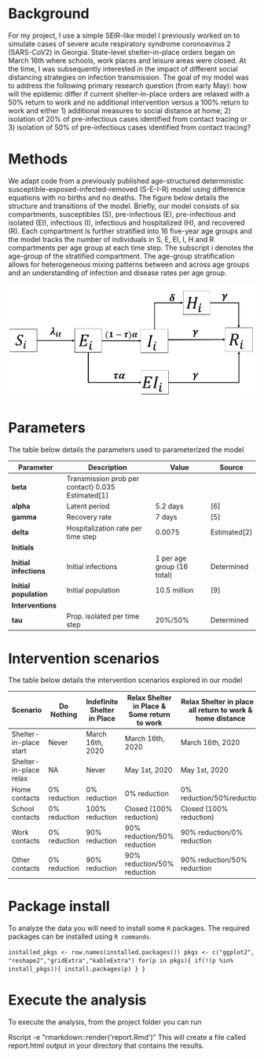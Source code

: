 # Background

For my project, I use a simple SEIR-like model I previously worked on to simulate cases of severe acute respiratory syndrome coronoavirus 2 (SARS-CoV2) in Georgia. State-level shelter-in-place orders began on March 16th where schools, work places and leisure areas were closed. At the time, I was subsequently interested in the impact of different social distancing strategies on infection transmission. The goal of my model was to address the following primary research question (from early May): how will the epidemic differ if current shelter-in-place orders are relaxed with a 50% return to work and no additional intervention versus a 100% return to work and either 1) additional measures to social distance at home; 2) isolation of 20% of pre-infectious cases identified from contact tracing or 3) isolation of 50% of pre-infectious cases identified from contact tracing? 

# Methods
We adapt code from a previously published age-structured deterministic susceptible-exposed-infected-removed (S-E-I-R) model using difference equations with no births and no deaths. The figure below details the structure and transitions of the model. Briefly, our model consists of six compartments, susceptibles (S), pre-infectious (E), pre-infectious and isolated (EI), infectious (I), infectious and hospitalized (H), and recovered (R). Each compartment is further stratified into 16 five-year age groups and the model tracks the number of individuals in S, E, EI, I, H and R compartments per age group at each time step. The subscript i denotes the age-group of the stratified compartment. The age-group stratification allows for heterogeneous mixing patterns between and across age groups and an understanding of infection and disease rates per age group.

![Model structure](/modelstructure.png)

# Parameters
The table below details the parameters used to parameterized the model

Parameter|	Description|	Value|	Source
---------|----------------|-----------|----------
**beta**| Transmission prob per contact}	0.035	Estimated[1]
**alpha**|	Latent period|	5.2 days|	[6]
**gamma**|	Recovery rate|	7 days|	[5]
**delta**|	Hospitalization rate per time step|	0.0075|	Estimated[2]
**Initials**|			
**Initial infections**|	Initial infections|	1 per age group (16 total)|	Determined
**Initial population**|	Initial population|	10.5 million|	[9]
**Interventions**|			
**tau**|	Prop. isolated per time step|	20%/50%|	Determined


# Intervention scenarios
The table below details the intervention scenarios explored in our model

Scenario|	Do Nothing|	Indefinite Shelter in Place|	Relax Shelter in Place & Some return to work|	Relax Shelter in place & all return to work & home distance
--------|----------------|-----------------------------|-----------------------------------------------|---------------------------------------------------
Shelter-in-place start|	Never|	March 16th, 2020|	March 16th, 2020|	March 16th, 2020
Shelter-in-place relax|	NA|	Never|	May 1st, 2020|	May 1st, 2020
Home contacts|	0% reduction|	0% reduction|	0% reduction|	0% reduction/50%reduction
School contacts|	0% reduction|	100% reduction|	Closed (100% reduction)|	Closed (100% reduction)
Work contacts|	0% reduction|	90% reduction|	90% reduction/50% reduction|	90% reduction/0% reduction
Other contacts|	0% reduction|	90% reduction|	90% reduction/50% reduction|	90% reduction/50% reduction

# Package install

To analyze the data you will need to install some `R` packages. The required packages can be installed using `R commands`.

`installed_pkgs <- row.names(installed.packages())
pkgs <- c("ggplot2", "reshape2","gridExtra","kableExtra")
for(p in pkgs){
	if(!(p %in% install_pkgs)){
		install.packages(p)
	}
}`

# Execute the analysis
To execute the analysis, from the project folder you can run

Rscript -e "rmarkdown::render('report.Rmd')"
This will create a file called report.html output in your directory that contains the results.
